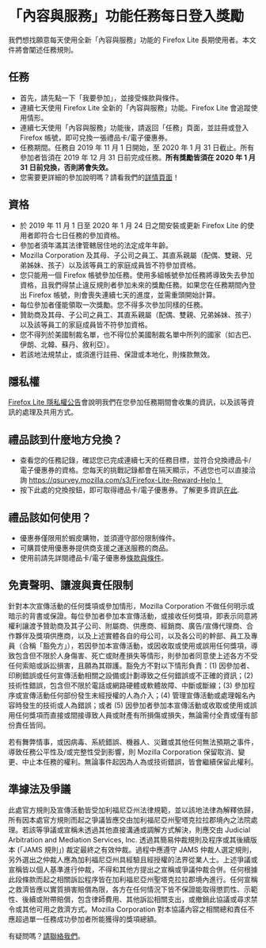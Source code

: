 # 「內容與服務」功能任務每日登入獎勵
我們想找願意每天使用全新「內容與服務」功能的 Firefox Lite 長期使用者。本文件將會闡述任務規則。 

## 任務
* 首先，請先點一下「我要參加」，並接受條款與條件。 
* 連續七天使用 Firefox Lite 全新的「內容與服務」功能。Firefox Lite 會追蹤使用情形。 
* 連續七天使用「內容與服務」功能後，請返回「任務」頁面，並註冊或登入 Firefox 帳號，即可兌換一張禮品卡/電子優惠券。
* 任務期間。任務自 2019 年 11 月 1 日開始，至 2020 年 1 月 31 日截止。所有參加者皆須在 2019 年 12 月 31 日前完成任務。**所有獎勵皆須在 2020 年 1 月 31 日前兌換，否則將會失效。**
* 您需要更詳細的參加說明嗎？請看我們的[詳情頁面]( https://support.mozilla.org/kb/firefox-lite-reward-program)！

## 資格
* 於 2019 年 11 月 1 日至 2020 年 1 月 24 日之間安裝或更新 Firefox Lite 的使用者即符合七日任務的參加資格。
* 參加者須年滿其法律管轄居住地的法定成年年齡。 
* Mozilla Corporation 及其母、子公司之員工、其直系親屬（配偶、雙親、兄弟姊妹、孩子）以及該等員工的家庭成員皆不符參加資格。 
* 您只能用一個 Firefox 帳號參加任務。使用多組帳號參加任務將導致失去參加資格，且我們得禁止違反規則者參加未來的獎勵任務。如果您在任務期間內登出 Firefox 帳號，則會喪失連續七天的進度，並需重頭開始計算。 
* 每位參加者僅能領取一次獎勵。您不得多次參加同樣的任務。 
* 贊助商及其母、子公司之員工、其直系親屬（配偶、雙親、兄弟姊妹、孩子）以及該等員工的家庭成員皆不符參加資格。 
* 您不得列於美國制裁名單，也不得位於美國制裁名單中所列的國家（如古巴、伊朗、北韓、蘇丹、敘利亞）。
* 若該地法規禁止，或須進行註冊、保證或本地化，則條款無效。

## 隱私權
[Firefox Lite 隱私權公告](https://www.mozilla.org/privacy/firefox-lite/)會說明我們在您參加任務期間會收集的資訊，以及該等資訊的處理及共用方式。 

## 禮品該到什麼地方兌換？
* 查看您的任務記錄，確認您已完成連續七天的任務目標，並符合兌換禮品卡/電子優惠券的資格。您每天的挑戰記錄都會在隔天顯示，不過您也可以直接洽詢 https://qsurvey.mozilla.com/s3/Firefox-Lite-Reward-Help！
* 按下此處的兌換按鈕，即可取得禮品卡/電子優惠券。了解更多資訊[在此]( https://support.mozilla.org/kb/firefox-lite-reward-program).

## 禮品該如何使用？
* 優惠券僅限用於蝦皮購物，並須遵守部份限制條件。
* 可購買使用優惠券提供商支援之運送服務的商品。
* 使用前請先詳閱禮品卡/電子優惠券[條款與條件](https://shopee.co.id/events3/code/249735221/?utm_source=Mozilla&utm_medium=Mozilla&utm_campaign=VoucherMozilla)。 

## 免責聲明、讓渡與責任限制
針對本次宣傳活動的任何獎項或參加情形，Mozilla Corporation 不做任何明示或暗示的背書或保證。每位參加者參加本宣傳活動，或接收任何獎項，即表示同意將權利讓渡予贊助商及其子公司、附屬商、供應商、經銷商、廣告/宣傳代理商、合作夥伴及獎項供應商，以及上述實體各自的母公司，以及各公司的幹部、員工及專員（合稱「豁免方」），若因參加本宣傳活動，或因收取或使用或誤用任何獎項，導致包含但不限於人身傷害、死亡或財產損失等情形，則參加者同意使上述各方不受任何索賠或訴訟損害，且願為其辯護。豁免方不對以下情形負責：(1) 因參加者、印刷錯誤或任何宣傳活動相關之設備或計劃導致之任何錯誤或不正確的資訊；(2) 技術性錯誤，包含但不限於電話或網路硬體或軟體故障、中斷或斷線；(3) 參加程序或宣傳活動任何部份發生未經授權的人為介入；(4) 管理宣傳活動或處理報名內容時發生的技術或人為錯誤；或者 (5) 因參加者參加本宣傳活動或收取或使用或誤用任何獎項而直接或間接導致人員或財產有所損傷或損失，無論需付全責或僅有部份責任皆同。

若有舞弊情事，或因病毒、系統錯誤、機器人、災難或其他任何無法預期之事件，導致任務公平性及/或完整性受到影響，則 Mozilla Corporation 保留取消、變更、中止本任務的權利。無論事件起因為人為或技術錯誤，皆會繼續保留此權利。 

## 準據法及爭議

此處官方規則及宣傳活動皆受加利福尼亞州法律規範，並以該地法律為解釋依歸，所有因本處官方規則而起之爭議皆應交由加利福尼亞州聖塔克拉拉郡境內之法院處理。若該等爭議或宣稱未透過其他直接溝通或調解方式解決，則應交由 Judicial Arbitration and Mediation Services, Inc. 透過其簡易仲裁規則及程序或其後續版本 (「JAMS 規則」) 裁定最終之有效仲裁。過程中應遵守 JAMS 仲裁人選定規則，另外選出之仲裁人應為加利福尼亞州具經驗且經授權的法界從業人士。上述爭議或宣稱皆以個人基準進行仲裁，不得和其他方提出之宣稱或爭議仲裁合併。任何根據此段條款而起之相關訴訟程序皆在加利福尼亞州聖塔克拉拉郡境內進行。任何宣稱之救濟皆應以實質損害賠償為限，各方在任何情況下皆不保證能取得懲罰性、示範性、後續或附帶賠償，包含律師費用、其他訴訟相關支出，或撤銷此協議或尋求禁令或其他可用之救濟方式。Mozilla Corporation 對本協議內容之相關總和責任不應超過單一任務成功參加者所能獲得的獎項總額。 

有疑問嗎？[請聯絡我們]( https://qsurvey.mozilla.com/s3/Firefox-Lite-Reward-Help)。
